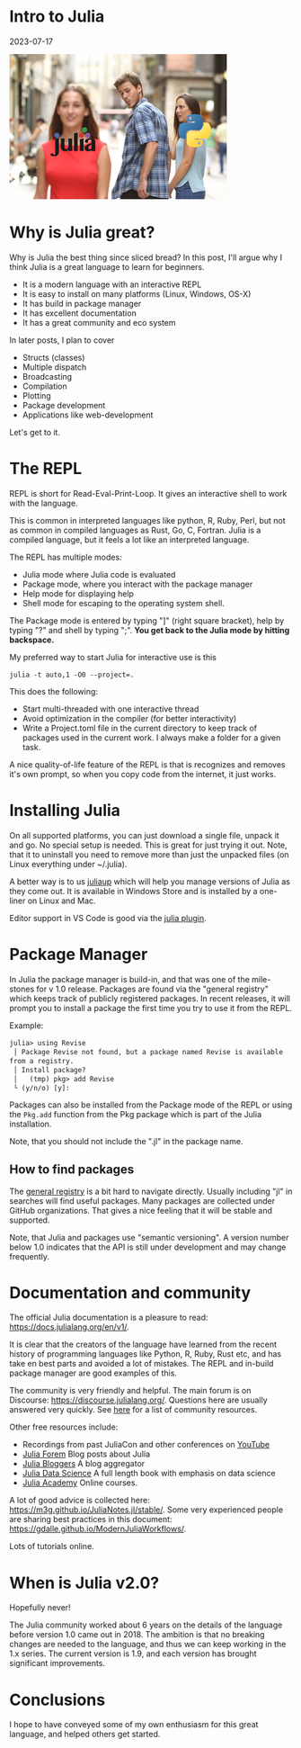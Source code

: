 # Intro to Julia

2023-07-17

![Leaving Python](leaving_python.jpeg)

# Why is Julia great?

Why is Julia the best thing since sliced bread?
In this post, I'll argue why I think Julia is a great language to learn for beginners.

* It is a modern language with an interactive REPL
* It is easy to install on many platforms (Linux, Windows, OS-X)
* It has build in package manager
* It has excellent documentation
* It has a great community and eco system

In later posts, I plan to cover

* Structs (classes)
* Multiple dispatch
* Broadcasting
* Compilation
* Plotting
* Package development
* Applications like web-development

Let's get to it.

# The REPL

REPL is short for Read-Eval-Print-Loop.
It gives an interactive shell to work with the language.

This is common in interpreted languages like python, R, Ruby, Perl, but not as common in compiled languages as Rust, Go, C, Fortran.
Julia is a compiled language, but it feels a lot like an interpreted language.

The REPL has multiple modes:

* Julia mode where Julia code is evaluated
* Package mode, where you interact with the package manager
* Help mode for displaying help
* Shell mode for escaping to the operating system shell.

The Package mode is entered by typing "]" (right square bracket), help by typing "?" and shell by typing ";".
**You get back to the Julia mode by hitting backspace.**

My preferred way to start Julia for interactive use is this

```
julia -t auto,1 -O0 --project=.
```

This does the following:

* Start multi-threaded with one interactive thread
* Avoid optimization in the compiler (for better interactivity)
* Write a Project.toml file in the current directory to keep track of packages used in the current work. I always make a folder for a given task.

A nice quality-of-life feature of the REPL is that is recognizes and removes it's own prompt, so when you copy code from the internet, it just works.

# Installing Julia

On all supported platforms, you can just download a single file, unpack it and go.
No special setup is needed. This is great for just trying it out.
Note, that it to uninstall you need to remove more than just the unpacked files (on Linux everything under ~/.julia).

A better way is to us [juliaup](https://github.com/JuliaLang/juliaup) which will help you manage versions of Julia as they come out.
It is available in Windows Store and is installed by a one-liner on Linux and Mac.

Editor support in VS Code is good via the [julia plugin](https://www.julia-vscode.org/).

# Package Manager

In Julia the package manager is build-in, and that was one of the mile-stones for v 1.0 release.
Packages are found via the "general registry" which keeps track of publicly registered packages.
In recent releases, it will prompt you to install a package the first time you try to use it from the REPL.

Example:

```
julia> using Revise
 │ Package Revise not found, but a package named Revise is available from a registry. 
 │ Install package?
 │   (tmp) pkg> add Revise 
 └ (y/n/o) [y]: 

```

Packages can also be installed from the Package mode of the REPL or using the `Pkg.add` function from the Pkg package which is part of the Julia installation.

Note, that you should not include the ".jl" in the package name.

## How to find packages

The [general registry]() is a bit hard to navigate directly.
Usually including "jl" in searches will find useful packages.
Many packages are collected under GitHub organizations. 
That gives a nice feeling that it will be stable and supported.

Note, that Julia and packages use "semantic versioning". 
A version number below 1.0 indicates that the API is still under development and may change frequently.


# Documentation and community

The official Julia documentation is a pleasure to read: <https://docs.julialang.org/en/v1/>.

It is clear that the creators of the language have learned from the recent history of programming languages like Python, R, Ruby, Rust etc, and has take en best parts and avoided a lot of mistakes.
The REPL and in-build package manager are good examples of this.

The community is very friendly and helpful. 
The main forum is on Discourse: <https://discourse.julialang.org/>.
Questions here are usually answered very quickly.
See [here](https://julialang.org/community/) for a list of community resources.

Other free resources include:

* Recordings from past JuliaCon and other conferences on [YouTube](https://www.youtube.com/channel/UC9IuUwwE2xdjQUT_LMLONoA)
* [Julia Forem](https://forem.julialang.org/) Blog posts about Julia
* [Julia Bloggers](https://www.juliabloggers.com/) A blog aggregator
* [Julia Data Science](https://juliadatascience.io/) A full length book with emphasis on data science
* [Julia Academy](https://www.juliabloggers.com/) Online courses.

A lot of good advice is collected here: https://m3g.github.io/JuliaNotes.jl/stable/.
Some very experienced people are sharing best practices in this document: https://gdalle.github.io/ModernJuliaWorkflows/.

Lots of tutorials online.

# When is Julia v2.0?

Hopefully never!

The Julia community worked about 6 years on the details of the language before version 1.0 came out in 2018. 
The ambition is that no breaking changes are needed to the language, and thus we can keep working in the 1.x series.
The current version is 1.9, and each version has brought significant improvements.

# Conclusions

I hope to have conveyed some of my own enthusiasm for this great language, and helped others get started.
